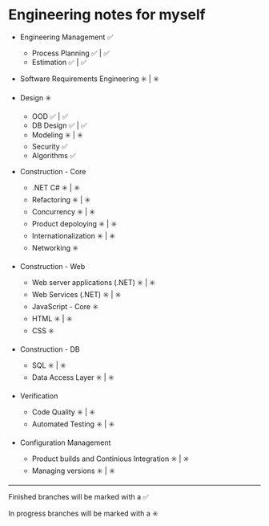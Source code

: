 # **Engineering notes for myself**

- Engineering Management :white_check_mark: 
    - Process Planning  :white_check_mark: | :white_check_mark: 
    - Estimation :white_check_mark: | :white_check_mark:
    
- Software Requirements Engineering :eight_spoked_asterisk:  | :eight_spoked_asterisk:  

- Design :eight_spoked_asterisk:
    - OOD :white_check_mark: | :white_check_mark: 
    - DB Design :white_check_mark: | :white_check_mark:
    - Modeling :eight_spoked_asterisk: | :eight_spoked_asterisk: 
    - Security :white_check_mark: 
    - Algorithms :white_check_mark:
    
- Construction - Core 
    - .NET C# :eight_spoked_asterisk: | :eight_spoked_asterisk: 
    - Refactoring :eight_spoked_asterisk: | :eight_spoked_asterisk: 
    - Concurrency :eight_spoked_asterisk: | :eight_spoked_asterisk: 
    - Product depoloying :eight_spoked_asterisk: | :eight_spoked_asterisk: 
    - Internationalization :eight_spoked_asterisk: | :eight_spoked_asterisk: 
    - Networking :eight_spoked_asterisk: 

- Construction - Web
    - Web server applications (.NET) :eight_spoked_asterisk: | :eight_spoked_asterisk: 
    - Web Services (.NET) :eight_spoked_asterisk: | :eight_spoked_asterisk: 
    - JavaScript - Core :eight_spoked_asterisk: 
    - HTML :eight_spoked_asterisk: | :eight_spoked_asterisk: 
    - CSS :eight_spoked_asterisk: 
    
- Construction - DB
    - SQL :eight_spoked_asterisk: | :eight_spoked_asterisk: 
    - Data Access Layer :eight_spoked_asterisk: | :eight_spoked_asterisk: 

- Verification
    - Code Quality :eight_spoked_asterisk: | :eight_spoked_asterisk: 
    - Automated Testing :eight_spoked_asterisk: | :eight_spoked_asterisk: 

- Configuration Management
    - Product builds and Continious Integration :eight_spoked_asterisk: | :eight_spoked_asterisk: 
    - Managing versions :eight_spoked_asterisk: | :eight_spoked_asterisk: 


------------------------------------------------------------------------

Finished branches will be marked with a :white_check_mark:

In progress branches will be marked with a :eight_spoked_asterisk:
